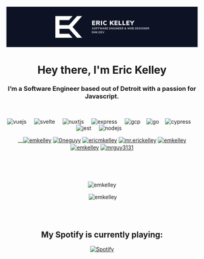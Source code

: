 [![Eric Kelley - Header Banner](https://github.com/emkelley/emkelley/raw/master/assets/banner.svg)](https://emk.dev)

<h1 align="center">Hey there, I'm Eric Kelley</h1>
<h3 align="center">I’m a Software Engineer based out of Detroit with a passion for Javascript.</h3><br />
<p align="center">  <img src="https://devicons.github.io/devicon/devicon.git/icons/vuejs/vuejs-original-wordmark.svg" alt="vuejs" width="40" eight="40" style="margin-right: 1rem"/> <img src="https://upload.wikimedia.org/wikipedia/commons/1/1b/Svelte_Logo.svg" alt="svelte" width="40" eight="40" style="margin-right: 1rem"/> <img src="https://www.vectorlogo.zone/logos/nuxtjs/nuxtjs-icon.svg" alt="nuxtjs" width="40" eight="40" style="margin-right: 1rem"/> <img src="https://devicons.github.io/devicon/devicon.git/icons/express/express-original-wordmark.svg" alt="express" width="40" eight="40" style="margin-right: 1rem"/> <img src="https://www.vectorlogo.zone/logos/google_cloud/google_cloud-icon.svg" alt="gcp" width="40" eight="40" style="margin-right: 1rem"/><img src="https://devicons.github.io/devicon/devicon.git/icons/go/go-original.svg" alt="go" width="40" eight="40" style="margin-right: 1rem"/><img src="https://raw.githubusercontent.com/simple-icons/simple-icons/6e46ec1fc23b60c8fd0d2f2ff46db82e16dbd75f/icons/cypress.svg" alt="cypress" width="40" eight="40" style="margin-right: 1rem"/> <img src="https://www.vectorlogo.zone/logos/jestjsio/jestjsio-icon.svg" alt="jest" width="40" eight="40" style="margin-right: 1rem"/>   <img src="https://devicons.github.io/devicon/devicon.git/icons/nodejs/nodejs-original-wordmark.svg" alt="nodejs" width="40" eight="40" style="margin-right: 1rem"/></p>
<p align="center">
<a href="https://codepen.io/emkelley" target="blank">&emsp;<img align="center" src="https://cdn.jsdelivr.net/npm/simple-icons@3.0.1/icons/codepen.svg" alt="emkelley" height="25" width="25" /></a>
<a href="https://twitter.com/0neguyy" target="blank"><img align="center" src="https://cdn.jsdelivr.net/npm/simple-icons@3.0.1/icons/twitter.svg" alt="0neguyy" height="25" width="25" /></a>
<a href="https://linkedin.com/in/ericmkelley" target="blank"><img align="center" src="https://cdn.jsdelivr.net/npm/simple-icons@3.0.1/icons/linkedin.svg" alt="ericmkelley" height="25" width="25" /></a>
<a href="https://instagram.com/mr.erickelley" target="blank"><img align="center" src="https://cdn.jsdelivr.net/npm/simple-icons@3.0.1/icons/instagram.svg" alt="mr.erickelley" height="25" width="25" /></a>
<a href="https://dribbble.com/emkelley" target="blank"><img align="center" src="https://cdn.jsdelivr.net/npm/simple-icons@3.0.1/icons/dribbble.svg" alt="emkelley" height="25" width="25" /></a>
<a href="https://www.behance.net/emkelley" target="blank"><img align="center" src="https://cdn.jsdelivr.net/npm/simple-icons@3.0.1/icons/behance.svg" alt="emkelley" height="25" width="25" /></a>
<a href="https://www.youtube.com/c/mrguy3131" target="blank"><img align="center" src="https://cdn.jsdelivr.net/npm/simple-icons@3.0.1/icons/youtube.svg" alt="mrguy3131" height="25" width="25" /></a>

<br />
<br /></p>
<br />
<br />
<center>

<p align="center"><img align="center" src="https://github-readme-stats.vercel.app/api/top-langs/?username=emkelley&layout=compact&hide=html" alt="emkelley" /></p>

<p align="center">&nbsp;<img align="center" src="https://github-readme-stats.vercel.app/api?username=emkelley&show_icons=true" alt="emkelley" /></p> <br /><br />
<h2 align="center">My Spotify is currently playing:</h2>

  [![Spotify](https://ek-spotify-now-playing-api.vercel.app/api/spotify-playing)](https://www.last.fm/user/emkelley)


<br /><br />




[website]: https://emk.dev
[twitter]: https://twitter.com/0NEGUYY
[youtube]: https://youtube.com/mrguy3131
[linkedin]: https://linkedin.com/in/ericmkelley
</center>
